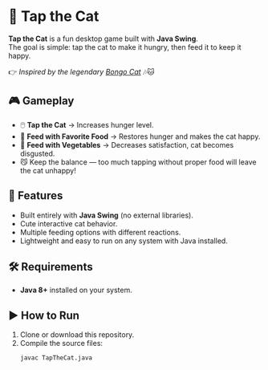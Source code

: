 # 🐾 Tap the Cat

**Tap the Cat** is a fun desktop game built with **Java Swing**.  
The goal is simple: tap the cat to make it hungry, then feed it to keep it happy.

👉 *Inspired by the legendary [Bongo Cat](https://bongo.cat/)* 🎶🐱  

## 🎮 Gameplay
- 🖱️ **Tap the Cat** → Increases hunger level.  
- 🍣 **Feed with Favorite Food** → Restores hunger and makes the cat happy.  
- 🥦 **Feed with Vegetables** → Decreases satisfaction, cat becomes disgusted.  
- 😼 Keep the balance — too much tapping without proper food will leave the cat unhappy!  

## 🚀 Features
- Built entirely with **Java Swing** (no external libraries).  
- Cute interactive cat behavior.  
- Multiple feeding options with different reactions.  
- Lightweight and easy to run on any system with Java installed.  

## 🛠️ Requirements
- **Java 8+** installed on your system.  

## ▶️ How to Run
1. Clone or download this repository.  
2. Compile the source files:  
   ```bash
   javac TapTheCat.java
